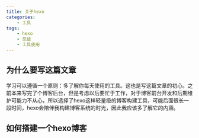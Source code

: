 ```yaml
---
title: 关于hexo
categories:
    - 工具
tags: 
    - hexo
    - 总结
    - 工具使用
---
```


## 为什么要写这篇文章

学习可以遵循一个原则：多了解你每天使用的工具。这也是写这篇文章的初心。之前本来写完了个博客后台，但是考虑以后要忙于工作，对于博客前台开发和后期维护可能力不从心，所以选择了hexo这样轻量级的博客构建工具，可能后面很长一段时间，hexo会陪伴我构建博客系统的时光，因此我应该多了解它的内涵。

<!-- more -->

## 如何搭建一个hexo博客